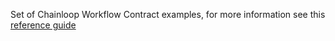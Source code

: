 Set of Chainloop Workflow Contract examples, for more information see this [reference guide](https://docs.chainloop.dev/reference/operator/contract)
